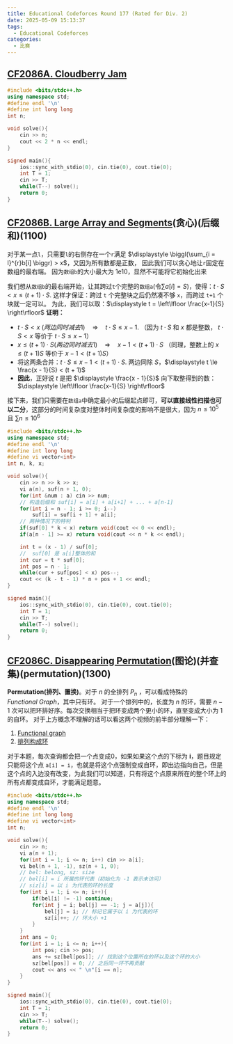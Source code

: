 ```yaml
---
title: Educational Codeforces Round 177 (Rated for Div. 2)
date: 2025-05-09 15:13:37
tags:
  - Educational Codeforces
categories:
  - 比赛
---
```


## [CF2086A. Cloudberry Jam](https://codeforces.com/contest/2086/problem/A)
```cpp
#include <bits/stdc++.h>
using namespace std;
#define endl '\n'
#define int long long
int n;

void solve(){
    cin >> n;
    cout << 2 * n << endl;
}

signed main(){
    ios::sync_with_stdio(0), cin.tie(0), cout.tie(0);
    int T = 1;
    cin >> T;
    while(T--) solve();
    return 0;
}
```

## [CF2086B. Large Array and Segments](https://codeforces.com/contest/2086/problem/B)(贪心)(后缀和)(1100)
对于某一点`l`，只需要`l`的右侧存在一个`r`满足 $\displaystyle \biggl(\sum_{i = l}^{r}b[i] \biggr) > x$，又因为所有数都是正数，
因此我们可以贪心地让`r`固定在数组的最右端。
因为`数组b`的大小最大为 1e10，显然不可能将它初始化出来

我们想从`数组b`的最右端开始，让其跨过`t`个完整的`数组a`(令$\sum a[i] = S$)，使得：$t\cdot S < x \le (t+1)\cdot S.$
这样才保证：跨过 `t` 个完整块之后仍然凑不够 `x`，而跨过 `t+1` 个块就一定可以。
为此，我们可以取：$\displaystyle t = \left\lfloor \frac{x-1}{S} \right\rfloor$
**证明：**
- $t⋅S<x \ (两边同时减去1)\quad\Longrightarrow\quad t\cdot S \le x - 1.$
	（因为 $t·S$ 和 $x$ 都是整数， $t·S < x$ 等价于 $t·S \le x−1$）
 - $x \le (t+1)\cdot S(两边同时减去1)\quad\Longrightarrow\quad x - 1 < (t+1)\cdot S$
	 （同理，整数上的 $x \le (t+1)S$ 等价于 $x−1 < (t+1)S$）
- 将这两条合并：$t\cdot S \le x - 1 < (t+1)\cdot S.$
	两边同除 $S$，$\displaystyle t \le \frac{x - 1}{S} < (t + 1)$
- **因此**，正好说 _t_ 是把 $\displaystyle \frac{x - 1}{S}$ 向下取整得到的数：$\displaystyle \left\lfloor \frac{x-1}{S} \right\rfloor$

接下来，我们只需要在`数组a`中确定最小的后缀起点即可，**可以直接线性扫描也可以二分**，这部分的时间复杂度对整体时间复杂度的影响不是很大，因为 $n \le 10^5$ 且 $\sum n \le 10^6$
```cpp
#include <bits/stdc++.h>
using namespace std;
#define endl '\n'
#define int long long
#define vi vector<int>
int n, k, x;

void solve(){
    cin >> n >> k >> x;
    vi a(n), suf(n + 1, 0);
    for(int &num : a) cin >> num;
    // 构造后缀和 suf[i] = a[i] + a[i+1] + ... + a[n-1]
    for(int i = n - 1; i >= 0; i--)
        suf[i] = suf[i + 1] + a[i];
    // 两种情况下的特判
    if(suf[0] * k < x) return void(cout << 0 << endl);
    if(a[n - 1] >= x) return void(cout << n * k << endl);

    int t = (x - 1) / suf[0];
    //  suf[0] 是 a[i]整体的和
    int cur = t * suf[0];
    int pos = n - 1;
    while(cur + suf[pos] < x) pos--;
    cout << (k - t - 1) * n + pos + 1 << endl;
}

signed main(){
    ios::sync_with_stdio(0), cin.tie(0), cout.tie(0);
    int T = 1;
    cin >> T;
    while(T--) solve();
    return 0;
}
```

## [CF2086C. Disappearing Permutation](https://codeforces.com/contest/2086/problem/C)(图论)(并查集)(permutation)(1300)
**Permutation(排列、置换)**。对于 $n$ 的全排列 $P_n$ ，可以看成特殊的 $Functional \ Graph$，其中只有环。
对于一个排列中的，长度为 $n$ 的环，需要 $n-1$ 次可以把环排好序。每次交换相当于把环变成两个更小的环，直至变成大小为 1 的自环。
对于上方概念不理解的话可以看这两个视频的前半部分理解一下：
1. [Functional graph](https://www.bilibili.com/video/BV1mC411b7sU/?vd_source=f0489718ccab992000c983a006bde4a5)
2. [排列构成环](https://www.bilibili.com/video/BV1w2421N75o/?vd_source=f0489718ccab992000c983a006bde4a5)

对于本题，每次查询都会把一个点变成0，如果如果这个点的下标为 **i**，题目规定只能将这个点 `a[i] = i`，也就是将这个点强制变成自环，即出边指向自己，但是这个点的入边没有改变，为此我们可以知道，只有将这个点原来所在的整个环上的所有点都变成自环，才能满足题意。
```cpp
#include <bits/stdc++.h>
using namespace std;
#define endl '\n'
#define int long long
#define vi vector<int>
int n;

void solve(){
    cin >> n;
    vi a(n + 1);
    for(int i = 1; i <= n; i++) cin >> a[i];
    vi bel(n + 1, -1), sz(n + 1, 0);
    // bel: belong, sz: size
    // bel[i] = i 所属的环代表（初始化为 -1 表示未访问）
    // siz[i] = 以 i 为代表的环的长度
    for(int i = 1; i <= n; i++){
        if(bel[i] != -1) continue;
        for(int j = i; bel[j] == -1; j = a[j]){
            bel[j] = i; // 标记它属于以 i 为代表的环
            sz[i]++; // 环大小 +1
        }
    }
    int ans = 0;
    for(int i = 1; i <= n; i++){
        int pos; cin >> pos;
        ans += sz[bel[pos]]; // 找到这个位置所在的环以及这个环的大小
        sz[bel[pos]] = 0; // 之后同一环不再贡献
        cout << ans << " \n"[i == n];
    }
}

signed main(){
    ios::sync_with_stdio(0), cin.tie(0), cout.tie(0);
    int T = 1;
    cin >> T;
    while(T--) solve();
    return 0;
}
```